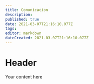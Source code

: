 ```yaml
---
title: Comunicacion
description: 
published: true
date: 2021-03-07T21:16:10.077Z
tags: 
editor: markdown
dateCreated: 2021-03-07T21:16:10.077Z
---
```


# Header
Your content here